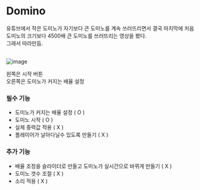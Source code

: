 # Domino
유튜브에서 작은 도미노가 자기보다 큰 도미노를 계속 쓰러뜨리면서 결국
마지막에 처음 도미노의 크기보다 4500배 큰 도미노를 쓰러뜨리는 영상을 봤다.</br>
그래서 따라만듬.</br></br>


![image](https://user-images.githubusercontent.com/102135654/232231171-4e087f94-d888-4f04-820d-98228338ddb6.png)

왼쪽은 시작 버튼</br>
오른쪽은 도미노가 커지는 배율 설정

### 필수 기능

* 도미노가 커지는 배율 설정 ( O )
* 도미노 시작 ( O )
* 실제 중력값 적용 ( X )
* 플레이어가 날아다닐수 있도록 만들기 ( X )

### 추가 기능

* 배율 조정을 슬라이더로 만들고 도미노가 실시간으로 바뀌게 만들기 ( X )
* 도미노 갯수 조절 ( X )
* 소리 적용 ( X )
